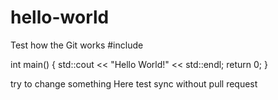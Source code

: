 # hello-world
Test how the Git works
#include <iostream>

int main()
{
  std::cout << "Hello World!" << std::endl;
  return 0;
}


try to change something
Here test sync without pull request

